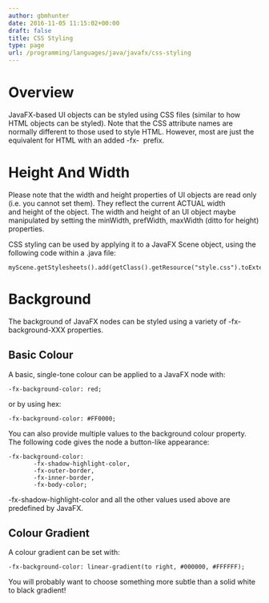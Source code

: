 ```yaml
---
author: gbmhunter
date: 2016-11-05 11:15:02+00:00
draft: false
title: CSS Styling
type: page
url: /programming/languages/java/javafx/css-styling
---
```


# Overview




JavaFX-based UI objects can be styled using CSS files (similar to how HTML objects can be styled). Note that the CSS attribute names are normally different to those used to style HTML. However, most are just the equivalent for HTML with an added -fx-  prefix.




# Height And Width




Please note that the width and height properties of UI objects are read only (i.e. you cannot set them). They reflect the current ACTUAL width and height of the object. The width and height of an UI object maybe manipulated by setting the minWidth, prefWidth, maxWidth (ditto for height) properties.




CSS styling can be used by applying it to a JavaFX Scene object, using the following code within a .java file:



    
    myScene.getStylesheets().add(getClass().getResource("style.css").toExternalForm());




# Background




The background of JavaFX nodes can be styled using a variety of -fx-background-XXX properties.




## Basic Colour




A basic, single-tone colour can be applied to a JavaFX node with:



    
    -fx-background-color: red;




or by using hex:



    
    -fx-background-color: #FF0000;




You can also provide multiple values to the background colour property. The following code gives the node a button-like appearance:



    
    -fx-background-color: 
           -fx-shadow-highlight-color, 
           -fx-outer-border, 
           -fx-inner-border, 
           -fx-body-color;




-fx-shadow-highlight-color and all the other values used above are predefined by JavaFX.




## Colour Gradient




A colour gradient can be set with:



    
    -fx-background-color: linear-gradient(to right, #000000, #FFFFFF);




You will probably want to choose something more subtle than a solid white to black gradient!

